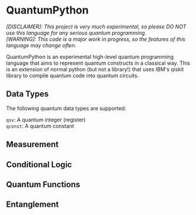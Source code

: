 # QuantumPython

_[DISCLAIMER]: This project is very much experimental, so please DO NOT use this language for any serious quantum programming._<br/>
_[WARNING]: This code is a major work in progress, so the features of this language may change often._

QuantumPython is an experimental high-level quantum programming language that aims to represent quantum constructs in a classical way. This is an extension of normal python (but not a library!) that uses IBM's qiskit library to compile quantum code into quantum circuits.

## Data Types

The following quantum data types are supported:

  `qsv`: A quantum integer (register)<br/>
  `qconst`: A quantum constant

## Measurement

## Conditional Logic

## Quantum Functions

## Entanglement
